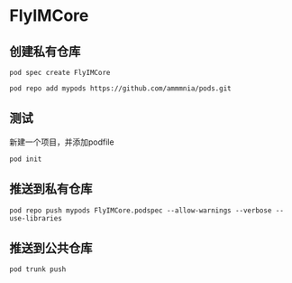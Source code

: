 # FlyIMCore

## 创建私有仓库

```shell
pod spec create FlyIMCore
```

```shell
pod repo add mypods https://github.com/ammmnia/pods.git
```

## 测试

新建一个项目，并添加podfile

```
pod init
```

## 推送到私有仓库

```shell
pod repo push mypods FlyIMCore.podspec --allow-warnings --verbose --use-libraries
```

## 推送到公共仓库

```
pod trunk push
```